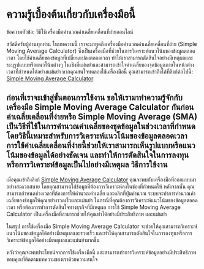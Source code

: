 ความรู้เบื้องต้นเกี่ยวกับเครื่องมือนี้
======================================

ข้อความหัวข้อ: วิธีใช้เครื่องมือคำนวณค่าเฉลี่ยเคลื่อนที่ง่ายออนไลน์

สวัสดีครับผู้อ่านทุกท่าน ในบทความนี้ เราจะมาพูดถึงเครื่องมือคำนวณค่าเฉลี่ยเคลื่อนที่ง่าย (Simple Moving Average Calculator) ซึ่งเป็นเครื่องมือที่ช่วยในการวิเคราะห์แนวโน้มของข้อมูลตลอดเวลา โดยใช้ค่าเฉลี่ยของข้อมูลที่เปลี่ยนแปลงตลอดเวลา ทำให้เราสามารถตัดสินใจอย่างมีเหตุผลและระบุรูปแบบหรือแนวโน้มต่างๆ ในเชิงที่แม่นยำและสามารถเข้าใจค่าเฉลี่ยของจุดข้อมูลภายในหน้าต่างเวลาที่กำหนดได้อย่างแม่นยำ หากคุณสนใจทดลองใช้เครื่องมือนี้ คุณสามารถเข้าถึงได้ที่ลิงก์ต่อไปนี้: [Simple Moving Average Calculator](https://www.onlinecalculatorsfree.com/th/math/simple-moving-average-calculator.html)

ก่อนที่เราจะเข้าสู่ขั้นตอนการใช้งาน ขอให้เรามาทำความรู้จักกับเครื่องมือ Simple Moving Average Calculator กันก่อน ค่าเฉลี่ยเคลื่อนที่ง่ายหรือ Simple Moving Average (SMA) เป็นวิธีที่ใช้ในการคำนวณค่าเฉลี่ยของชุดข้อมูลในช่วงเวลาที่กำหนด โดยวิธีนี้เหมาะสำหรับการวิเคราะห์แนวโน้มของข้อมูลตลอดเวลา การใช้ค่าเฉลี่ยเคลื่อนที่ง่ายนี้ช่วยให้เราสามารถเห็นรูปแบบหรือแนวโน้มของข้อมูลได้อย่างชัดเจน และทำให้การตัดสินใจในการลงทุนหรือการวิเคราะห์ข้อมูลเป็นไปอย่างมีเหตุผล วิธีการใช้งาน
-------------

เมื่อคุณเข้าถึงลิงก์ [Simple Moving Average Calculator](https://www.onlinecalculatorsfree.com/th/math/simple-moving-average-calculator.html) คุณจะพบกับเครื่องมือที่ออกแบบมาอย่างสะดวกสบาย โดยคุณสามารถใส่ข้อมูลที่ต้องการวิเคราะห์ลงในช่องที่กำหนดให้ หลังจากนั้น คุณสามารถกำหนดช่วงเวลาที่ต้องการให้คำนวณค่าเฉลี่ย และคลิกที่ปุ่มคำนวณ ระบบจะทำการคำนวณค่าเฉลี่ยของข้อมูลให้คุณอย่างรวดเร็วและแม่นยำ ในกรณีที่คุณต้องการวิเคราะห์แนวโน้มของข้อมูลตลอดเวลา หรือต้องการทำการตัดสินใจทางธุรกิจที่มีเหตุผล การใช้ Simple Moving Average Calculator เป็นเครื่องมือที่สามารถช่วยให้คุณทำได้อย่างมีประสิทธิภาพ และแม่นยำ

ในสรุป การใช้เครื่องมือ Simple Moving Average Calculator จะช่วยให้คุณสามารถวิเคราะห์แนวโน้มของข้อมูลได้อย่างมีเหตุผลและรวดเร็ว และทำให้คุณสามารถตัดสินใจในการลงทุนหรือการวิเคราะห์ข้อมูลได้อย่างมีเหตุผลและแม่นยำมากขึ้น

หวังว่าคุณจะพบประโยชน์จากการใช้เครื่องมือนี้ และสามารถทำการวิเคราะห์ข้อมูลอย่างมีประสิทธิภาพ ขอบคุณที่ติดตามบทความของเราด้วยความสนใจ